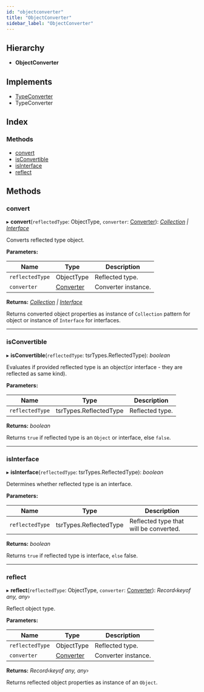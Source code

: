 ```yaml
---
id: "objectconverter"
title: "ObjectConverter"
sidebar_label: "ObjectConverter"
---
```


## Hierarchy

* **ObjectConverter**

## Implements

* [TypeConverter](../interfaces/types.typeconverter.md)
* TypeConverter

## Index

### Methods

* [convert](objectconverter.md#convert)
* [isConvertible](objectconverter.md#isconvertible)
* [isInterface](objectconverter.md#isinterface)
* [reflect](objectconverter.md#reflect)

## Methods

###  convert

▸ **convert**(`reflectedType`: ObjectType, `converter`: [Converter](../interfaces/types.converter.md)): *[Collection](collection.md) | [Interface](interface.md)*

Converts reflected type object.

**Parameters:**

Name | Type | Description |
------ | ------ | ------ |
`reflectedType` | ObjectType | Reflected type. |
`converter` | [Converter](../interfaces/types.converter.md) | Converter instance. |

**Returns:** *[Collection](collection.md) | [Interface](interface.md)*

Returns converted object properties as instance of `Collection` pattern for object or instance of `Interface` for interfaces.

___

###  isConvertible

▸ **isConvertible**(`reflectedType`: tsrTypes.ReflectedType): *boolean*

Evaluates if provided reflected type is an object(or interface - they are
reflected as same kind).

**Parameters:**

Name | Type | Description |
------ | ------ | ------ |
`reflectedType` | tsrTypes.ReflectedType | Reflected type. |

**Returns:** *boolean*

Returns `true` if reflected type is an `Object` or interface, else `false`.

___

###  isInterface

▸ **isInterface**(`reflectedType`: tsrTypes.ReflectedType): *boolean*

Determines whether reflected type is an interface.

**Parameters:**

Name | Type | Description |
------ | ------ | ------ |
`reflectedType` | tsrTypes.ReflectedType | Reflected type that will be converted. |

**Returns:** *boolean*

Returns `true` if reflected type is interface, `else` false.

___

###  reflect

▸ **reflect**(`reflectedType`: ObjectType, `converter`: [Converter](../interfaces/types.converter.md)): *Record‹keyof any, any›*

Reflect object type.

**Parameters:**

Name | Type | Description |
------ | ------ | ------ |
`reflectedType` | ObjectType | Reflected type. |
`converter` | [Converter](../interfaces/types.converter.md) | Converter instance. |

**Returns:** *Record‹keyof any, any›*

Returns reflected object properties as instance of an `Object`.

